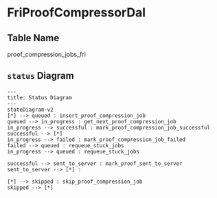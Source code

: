 # FriProofCompressorDal

## Table Name

proof_compression_jobs_fri


## `status` Diagram

```mermaid
---
title: Status Diagram
---
stateDiagram-v2
[*] --> queued : insert_proof_compression_job
queued --> in_progress : get_next_proof_compression_job
in_progress --> successful : mark_proof_compression_job_successful
successful --> [*] 
in_progress --> failed : mark_proof_compression_job_failed
failed --> queued : requeue_stuck_jobs
in_progress --> queued : requeue_stuck_jobs

successful --> sent_to_server : mark_proof_sent_to_server
sent_to_server --> [*] :

[*] --> skipped : skip_proof_compression_job
skipped --> [*]


```